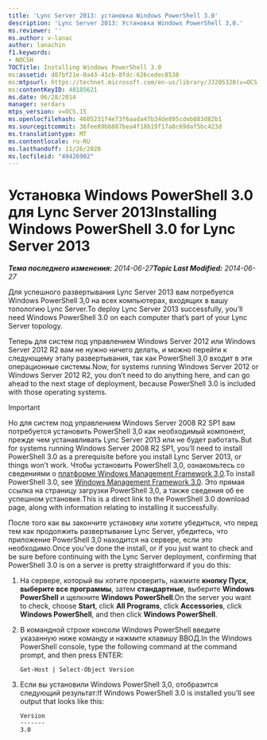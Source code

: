```yaml
---
title: 'Lync Server 2013: установка Windows PowerShell 3.0'
description: 'Lync Server 2013: Установка Windows PowerShell 3,0.'
ms.reviewer: ''
ms.author: v-lanac
author: lanachin
f1.keywords:
- NOCSH
TOCTitle: Installing Windows PowerShell 3.0
ms:assetid: d87bf21e-0a43-41cb-8fdc-626cedec8538
ms:mtpsurl: https://technet.microsoft.com/en-us/library/JJ205328(v=OCS.15)
ms:contentKeyID: 48185621
ms.date: 06/28/2014
manager: serdars
mtps_version: v=OCS.15
ms.openlocfilehash: 4605231f4e73f6aada4fb34de895cdeb883d82b1
ms.sourcegitcommit: 36fee89bb887bea4f18b19f17a8c69daf5bc423d
ms.translationtype: MT
ms.contentlocale: ru-RU
ms.lasthandoff: 11/26/2020
ms.locfileid: "49426902"
---
```

# <a name="installing-windows-powershell-30-for-lync-server-2013"></a><span data-ttu-id="9aea3-103">Установка Windows PowerShell 3.0 для Lync Server 2013</span><span class="sxs-lookup"><span data-stu-id="9aea3-103">Installing Windows PowerShell 3.0 for Lync Server 2013</span></span>

<div data-xmlns="http://www.w3.org/1999/xhtml">

<div class="topic" data-xmlns="http://www.w3.org/1999/xhtml" data-msxsl="urn:schemas-microsoft-com:xslt" data-cs="https://msdn.microsoft.com/">

<div data-asp="https://msdn2.microsoft.com/asp">



</div>

<div id="mainSection">

<div id="mainBody"><span data-ttu-id="9aea3-104">

<span> </span></span><span class="sxs-lookup"><span data-stu-id="9aea3-104">

<span> </span></span></span>

<span data-ttu-id="9aea3-105">_**Тема последнего изменения:** 2014-06-27_</span><span class="sxs-lookup"><span data-stu-id="9aea3-105">_**Topic Last Modified:** 2014-06-27_</span></span>

<span data-ttu-id="9aea3-106">Для успешного развертывания Lync Server 2013 вам потребуется Windows PowerShell 3,0 на всех компьютерах, входящих в вашу топологию Lync Server.</span><span class="sxs-lookup"><span data-stu-id="9aea3-106">To deploy Lync Server 2013 successfully, you’ll need Windows PowerShell 3.0 on each computer that’s part of your Lync Server topology.</span></span>

<span data-ttu-id="9aea3-107">Теперь для систем под управлением Windows Server 2012 или Windows Server 2012 R2 вам не нужно ничего делать, и можно перейти к следующему этапу развертывания, так как PowerShell 3,0 входит в эти операционные системы.</span><span class="sxs-lookup"><span data-stu-id="9aea3-107">Now, for systems running Windows Server 2012 or Windows Server 2012 R2, you don’t need to do anything here, and can go ahead to the next stage of deployment, because PowerShell 3.0 is included with those operating systems.</span></span>

<div>


> [!IMPORTANT]  
> <span data-ttu-id="9aea3-108">Но для систем под управлением Windows Server 2008 R2 SP1 вам потребуется установить PowerShell 3,0 как необходимый компонент, прежде чем устанавливать Lync Server 2013 или не будет работать.</span><span class="sxs-lookup"><span data-stu-id="9aea3-108">But for systems running Windows Server 2008 R2 SP1, you’ll need to install PowerShell 3.0 as a prerequisite before you install Lync Server 2013, or things won’t work.</span></span> <span data-ttu-id="9aea3-109">Чтобы установить PowerShell 3,0, ознакомьтесь со сведениями о <A href="https://go.microsoft.com/fwlink/p/?linkid=329800">платформе Windows Management Framework 3,0</A>.</span><span class="sxs-lookup"><span data-stu-id="9aea3-109">To install PowerShell 3.0, see <A href="https://go.microsoft.com/fwlink/p/?linkid=329800">Windows Management Framework 3.0</A>.</span></span> <span data-ttu-id="9aea3-110">Это прямая ссылка на страницу загрузки PowerShell 3,0, а также сведения об ее успешном установке.</span><span class="sxs-lookup"><span data-stu-id="9aea3-110">This is a direct link to the PowerShell 3.0 download page, along with information relating to installing it successfully.</span></span>



</div>

<span data-ttu-id="9aea3-111">После того как вы закончите установку или хотите убедиться, что перед тем как продолжить развертывание Lync Server, убедитесь, что приложение PowerShell 3,0 находится на сервере, если это необходимо.</span><span class="sxs-lookup"><span data-stu-id="9aea3-111">Once you’ve done the install, or if you just want to check and be sure before continuing with the Lync Server deployment, confirming that PowerShell 3.0 is on a server is pretty straightforward if you do this:</span></span>

1.  <span data-ttu-id="9aea3-112">На сервере, который вы хотите проверить, нажмите **кнопку Пуск**, **выберите все программы**, затем **стандартные**, выберите **Windows PowerShell** и щелкните **Windows PowerShell**.</span><span class="sxs-lookup"><span data-stu-id="9aea3-112">On the server you want to check, choose **Start**, click **All Programs**, click **Accessories**, click **Windows PowerShell**, and then click **Windows PowerShell**.</span></span>

2.  <span data-ttu-id="9aea3-113">В командной строке консоли Windows PowerShell введите указанную ниже команду и нажмите клавишу ВВОД.</span><span class="sxs-lookup"><span data-stu-id="9aea3-113">In the Windows PowerShell console, type the following command at the command prompt, and then press ENTER:</span></span>
    
        Get-Host | Select-Object Version

3.  <span data-ttu-id="9aea3-114">Если вы установили Windows PowerShell 3,0, отобразится следующий результат:</span><span class="sxs-lookup"><span data-stu-id="9aea3-114">If Windows PowerShell 3.0 is installed you’ll see output that looks like this:</span></span>
    
        Version
        -------
        3.0

<span data-ttu-id="9aea3-115"></div>

<span> </span>

</div>

</div>

</span><span class="sxs-lookup"><span data-stu-id="9aea3-115"></div>

<span> </span>

</div>

</div>

</span></span></div>

